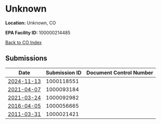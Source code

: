 # Unknown

**Location:** Unknown, CO

**EPA Facility ID:** 100000214485

[Back to CO Index](../../index.md)

## Submissions

| Date | Submission ID | Document Control Number |
|------|--------------|-------------------------|
| [2024-11-13](submissions/1000118551.md) | 1000118551 |  |
| [2021-04-07](submissions/1000093184.md) | 1000093184 |  |
| [2021-03-24](submissions/1000092982.md) | 1000092982 |  |
| [2016-04-05](submissions/1000056665.md) | 1000056665 |  |
| [2011-03-31](submissions/1000021421.md) | 1000021421 |  |
